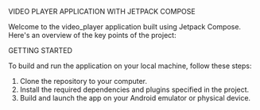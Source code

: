 VIDEO PLAYER APPLICATION WITH JETPACK COMPOSE

Welcome to the video_player application built using Jetpack Compose. Here's an overview of the key points of the project:

GETTING STARTED

To build and run the application on your local machine, follow these steps:

1. Clone the repository to your computer.
2. Install the required dependencies and plugins specified in the project.
3. Build and launch the app on your Android emulator or physical device.
